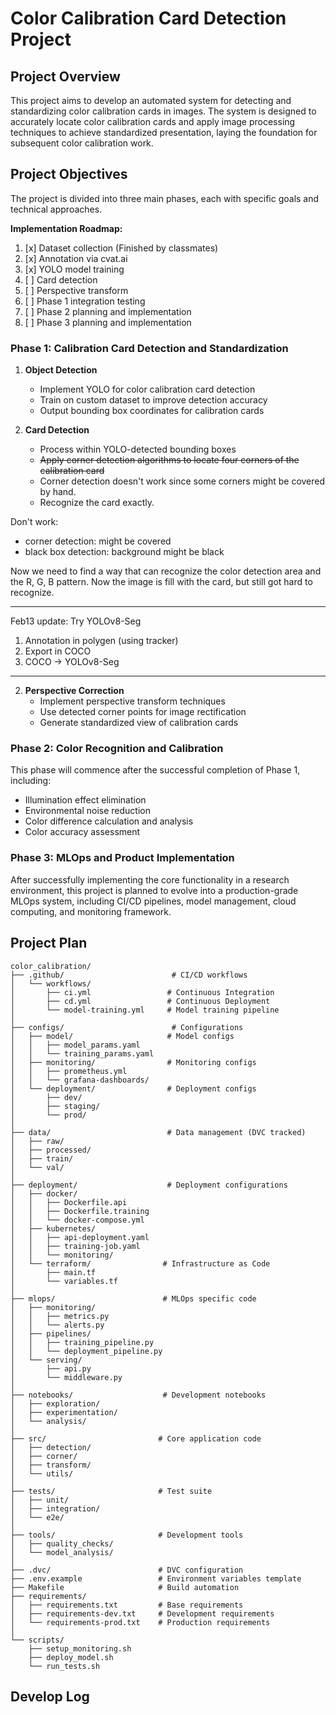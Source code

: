 # Color Calibration Card Detection Project

## Project Overview
This project aims to develop an automated system for detecting and standardizing color calibration cards in images. The system is designed to accurately locate color calibration cards and apply image processing techniques to achieve standardized presentation, laying the foundation for subsequent color calibration work.

## Project Objectives
The project is divided into three main phases, each with specific goals and technical approaches.

**Implementation Roadmap:**
1. [x] Dataset collection (Finished by classmates)
2. [x] Annotation via cvat.ai
3. [x] YOLO model training
4. [ ] Card detection 
5. [ ] Perspective transform 
6. [ ] Phase 1 integration testing
7. [ ] Phase 2 planning and implementation
8. [ ] Phase 3 planning and implementation

### Phase 1: Calibration Card Detection and Standardization
1. **Object Detection**
   - Implement YOLO for color calibration card detection
   - Train on custom dataset to improve detection accuracy
   - Output bounding box coordinates for calibration cards

2. **Card Detection**
   - Process within YOLO-detected bounding boxes
   - <s>Apply corner detection algorithms to locate four corners of the calibration card</s>
   - Corner detection doesn't work since some corners might be covered by hand.
   - Recognize the card exactly. 

Don't work:
- corner detection: might be covered
- black box detection: background might be black

Now we need to find a way that can recognize the color detection area and the R, G, B pattern. Now the image is fill with the card, but still got hard to recognize.

---

Feb13 update: Try YOLOv8-Seg
1. Annotation in polygen (using tracker)
2. Export in COCO
3. COCO -> YOLOv8-Seg


---

2. **Perspective Correction**
   - Implement perspective transform techniques
   - Use detected corner points for image rectification
   - Generate standardized view of calibration cards

### Phase 2: Color Recognition and Calibration
This phase will commence after the successful completion of Phase 1, including:
- Illumination effect elimination
- Environmental noise reduction
- Color difference calculation and analysis
- Color accuracy assessment

### Phase 3: MLOps and Product Implementation

After successfully implementing the core functionality in a research environment, this project is planned to evolve into a production-grade MLOps system, including CI/CD pipelines, model management, cloud computing, and monitoring framework.

## Project Plan
```
color_calibration/
├── .github/                        # CI/CD workflows
│   └── workflows/
│       ├── ci.yml                 # Continuous Integration
│       ├── cd.yml                 # Continuous Deployment
│       └── model-training.yml     # Model training pipeline
│
├── configs/                        # Configurations
│   ├── model/                     # Model configs
│   │   ├── model_params.yaml
│   │   └── training_params.yaml
│   ├── monitoring/                # Monitoring configs
│   │   ├── prometheus.yml
│   │   └── grafana-dashboards/
│   └── deployment/                # Deployment configs
│       ├── dev/
│       ├── staging/
│       └── prod/
│
├── data/                          # Data management (DVC tracked)
│   ├── raw/
│   ├── processed/
│   ├── train/
│   └── val/
│
├── deployment/                    # Deployment configurations
│   ├── docker/
│   │   ├── Dockerfile.api
│   │   ├── Dockerfile.training
│   │   └── docker-compose.yml
│   ├── kubernetes/
│   │   ├── api-deployment.yaml
│   │   ├── training-job.yaml
│   │   └── monitoring/
│   └── terraform/                # Infrastructure as Code
│       ├── main.tf
│       └── variables.tf
│
├── mlops/                        # MLOps specific code
│   ├── monitoring/
│   │   ├── metrics.py
│   │   └── alerts.py
│   ├── pipelines/
│   │   ├── training_pipeline.py
│   │   └── deployment_pipeline.py
│   └── serving/
│       ├── api.py
│       └── middleware.py
│
├── notebooks/                    # Development notebooks
│   ├── exploration/
│   ├── experimentation/
│   └── analysis/
│
├── src/                         # Core application code
│   ├── detection/
│   ├── corner/
│   ├── transform/
│   └── utils/
│
├── tests/                       # Test suite
│   ├── unit/
│   ├── integration/
│   └── e2e/
│
├── tools/                       # Development tools
│   ├── quality_checks/
│   └── model_analysis/
│
├── .dvc/                        # DVC configuration
├── .env.example                 # Environment variables template
├── Makefile                     # Build automation
├── requirements/
│   ├── requirements.txt         # Base requirements
│   ├── requirements-dev.txt     # Development requirements
│   └── requirements-prod.txt    # Production requirements
│
└── scripts/
    ├── setup_monitoring.sh
    ├── deploy_model.sh
    └── run_tests.sh
```

## Develop Log